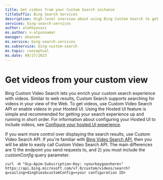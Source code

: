 ```yaml
---
title: Get videos from your Custom Search instance
titleSuffix: Bing Search Services
description: High-level overview about using Bing Custom Search to get videos from your custom view of the Web.
services: bing-search-services
author: alekhyasasi
ms.author: v-alpunnamar
manager: ehansen
ms.service: bing-search-services
ms.subservice: bing-custom-search
ms.topic: conceptual
ms.date: 09/27/2023
---
```


# Get videos from your custom view

Bing Custom Video Search lets you enrich your custom search experience with videos. Similar to web results, Custom Search supports searching for videos in your view of the Web. To get videos, use Custom Video Search API or enable videos in your Hosted UI. Using the Hosted UI feature is simple and recommended for getting your search experience up and running in short order. For information about configuring your Hosted UI to include videos, see [Configure your hosted UI experience](hosted-ui.md).

If you want more control over displaying the search results, use Custom Video Search API. If you're familiar with [Bing Video Search API](../../bing-video-search/overview.md), then you will be able to easily call Custom Video Search API. The main differences are 1) the endpoint you send requests to, and 2) you must include the *customConfig* query parameter.

```curl
curl -H "Ocp-Apim-Subscription-Key: <yourkeygoeshere>" https://api.bing.microsoft.com/v7.0/custom/videos/search?q=sailing+dinghies&customConfig=<your configuration ID>
```
